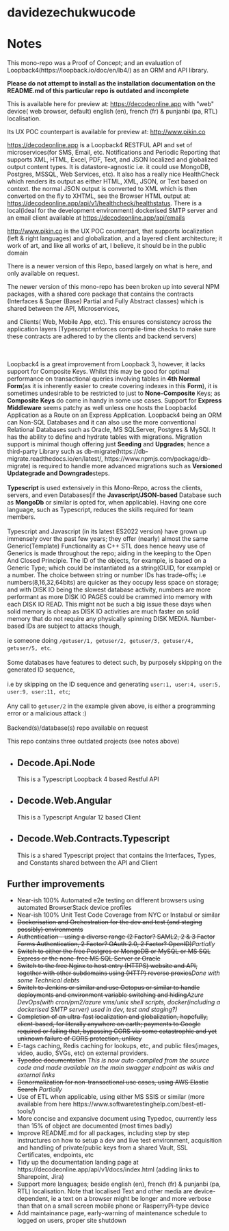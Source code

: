 # davidezechukwucode

<H1>Notes</h1>
<p>
This mono-repo was a Proof of Concept; and an evaluation of Loopback4(https://loopback.io/doc/en/lb4/) as an ORM and API library. 
<p>
<blink><strong>Please do not attempt to install as the installation documentation on the README.md of this particular repo is outdated and incomplete</strong></blink>
</p>

This is available here for preview at: https://decodeonline.app with "web" device( web browser, default) english (en), french (fr) & punjanbi (pa, RTL) localisation. 

Its UX POC counterpart is available for preview at: http://www.pikin.co



https://decodeonline.app is a Loopback4 RESTFUL API and set of microservices(for SMS, Email, etc. Notifications and Periodic Reporting that supports XML, HTML, Excel, PDF, Text, and JSON localized and globalized output content types. It is datastore-agnostic i.e. it could use MongoDB, Postgres, MSSQL, Web Services, etc). It also has a really nice HealthCheck which renders its output as either HTML, XML, JSON, or Text based on context. the normal JSON output is converted to XML which is then converted on the fly to XHTML, see the Browser HTML output at: https://decodeonline.app/api/v1/healthcheck/healthstatus. 
There is a local(ideal for the development environment) dockerised SMTP server and an email client available at https://decodeonline.app/api/emails 



http://www.pikin.co is the UX POC counterpart, that supports localization (left & right languages) and globalization, and a layered client architecture; it work of art, and like all works of art, I believe, it should be in the public domain 



There is a newer version of this Repo, based largely on what is here, and only available on request.

The newer version of this mono-repo has been broken up into several NPM packages, with a shared core package that contains the contracts (Interfaces & Super (Base) Partial and Fully Abstract classes) which is shared between the API, Microservices, 

and Clients( Web, Mobile App, etc). This ensures consistency across the application layers (Typescript enforces compile-time checks to make sure these contracts are adhered to by the clients and backend servers)

<br/>
<br/>
Loopback4 is a great improvement from Loopback 3, however, it lacks support for Composite Keys. 
Whilst this may be good for optimal performance on transactional queries involving tables in <strong>4th Normal Form</strong>(as it is inherently easier to create covering indexes in this <strong>Form</strong>), it is sometimes undesirable to be restricted to just to <strong>None-Composite</strong> Keys; as <strong>Composite Keys</strong> do come in handy in some use cases. 
Support for <strong>Express Middleware</strong> seems patchy as well unless one hosts the Loopback4 Application as a Route on an Express Application. Loopback4 being an ORM can Non-SQL Databases and it can also use the more conventional Relational Databases such as Oracle, MS SQLServer, Postgres & MySQl. It has the ability to define and hydrate tables with migrations. Migration support is minimal though offering just <strong>Seeding</strong> and <strong>Upgrades</strong>; hence a third-party Library such as db-migrate(https://db-migrate.readthedocs.io/en/latest/,  https://www.npmjs.com/package/db-migrate) is required to handle more advanced migrations such as <strong>Versioned Updategrade and Downgrade</strong>steps. 

<br/>
<br/>
<strong>Typescript</strong> is used extensively in this Mono-Repo, across the clients, servers, and even Databases(if the <strong>Javascript/JSON-based</strong> Database such as <strong>MongoDb</strong> or similar is opted for, when applicable). 
Having one core language, such as Typescript, reduces the skills required for team members. 
<br/>
<br/>
Typescript and Javascript (in its latest ES2022 version) have grown up immensely over the past few years; they offer (nearly) almost the same
Generic(Template) Functionality as C++ STL does hence heavy use of Generics is made throughout the repo; aiding in the keeping to the Open And Closed Principle. The ID of the objects, for example, is based on a Generic Type; which could be instantiated as a string(GUID, for example) or a number. The choice between string or number IDs has trade-offs; i.e numbers(8,16,32,64bits) are quicker as they occupy less space on storage; and with DISK IO being the slowest database activity, numbers are more performant as more DISK IO PAGES could be crammed into memory with each DISK IO READ. This might not be such a big issue these days when solid memory is cheap as DISK IO activities are much faster on solid memory that do not require any physically spinning DISK MEDIA.  Number-based IDs are subject to attacks though, 
<br/>
<br/>
ie someone doing <code>/getuser/1, getuser/2, getuser/3, getuser/4, getuser/5, etc</code>. 
<br/>
<br/>
Some databases have features to detect such, by purposely skipping on the generated ID sequence, 
<br/>
<br/>
i.e by skipping on the ID sequence and generating <code>user:1, user:4, user:5, user:9, user:11, etc</code>; 
<br/>
<br/>
Any call to <code>getuser/2</code> in the example given above, is either a programming error or a malicious attack :) 
<br/>
<br/>
Backend(s)/database(s) repo available on request
</p>

This repo contains three outdated projects (see notes above)
<ul>
  <li><h2>Decode.Api.Node</h2><p>This is a Typescript Loopback 4 based Restful API</p></li>
  <li><h2>Decode.Web.Angular</h2><p>This is a Typescript Angular 12 based Client</p></li>
  <li><h2>Decode.Web.Contracts.Typescript</h2><p>This is a shared Typescript project that contains the Interfaces, Types, and Constants shared between the API and Client</li>
</ul>
<h2>Further improvements</h2>
<ul>  
  <li>Near-ish 100% Automated e2e testing on different browsers using automated BrowserStack device profiles</li>
  <li>Near-ish 100% Unit Test Code Coverage from NYC or Instabul or similar </li>
  <li><s>Dockerisation and Orchestration for the dev and test (and staging possibly) environments</s></li>
  <li><s>Authentication - using a diverse range (2 Factor? SAML2, 2 & 3 Factor Forms Authentication, 2 Factor? OAuth 2.0, 2 Factor? OpenID)</s><i>Partially</i></li>
  <li><s>Switch to either the free Postgres or MongoDB or MySQL or MS SQL Express or the none-free MS SQL Server or Oracle</s></li>
  <li><s>Switch to the free Nginx to host entry (HTTPS) website and API, together with other subdomains using (HTTP) reverse proxies</s><i>Done with some Technical debts</i></li>
  <li><s>Switch to Jenkins or similar and use Octopus or similar to handle deployments and environment variable switching and hiding</s><i>Azure DevOps(with cron/pm2/azure vms/unix shell scripts, docker(including a dockerised SMTP server) used in dev, test   and staging?)</i></li>
  <li><s>Completion of an ultra-fast localization and globalization, hopefully, client-based, for literally anywhere on earth; payments to Google required or failing that, bypassing CORS via some catastrophic and yet unknown failure of CORS protection, unlikey</s></li>
<li>E-tags caching, Redis caching for lookups, etc, and public files(images, video, audio, SVGs, etc) on external providers. 
<li><s>Typedoc documentation</s> <i>This is now auto-compiled from the source code and made available on the main swagger endpoint as wikis and external links</i></li>
<li><s>Denormalization for non-transactional use cases, using AWS Elastic Search</s> <i>Partially</i></li>
<li>Use of ETL when applicable, using either MS SSIS or similar (more available from here https://www.softwaretestinghelp.com/best-etl-tools/)</li>
<li>More concise and expansive document using Typedoc, cuurrently less than 15% of object are documented (most times badly)</li>
<li>Improve README.md for all packages, including step by step instructures on how to setup a dev and live test environment, acquisition and handling of private/public keys from a shared Vault, SSL Certificates, endpoints, etc</li>
<li>Tidy up the documentation landing page at https://decodeonline.app/api/v1/docs/index.html (adding links to Sharepoint, Jira)</li>
<li>Support more languages; beside english (en), french (fr) & punjanbi (pa, RTL) localisation. Note that localised Text and other media are device-dependent, ie a text on a browser might be longer and more verbose than that on a small screen mobile phone or RasperryPi-type device</li>  
<li>Add maintainance page, early-warning of maintenance schedule to logged on users, proper site shutdown </li>
</ul>
